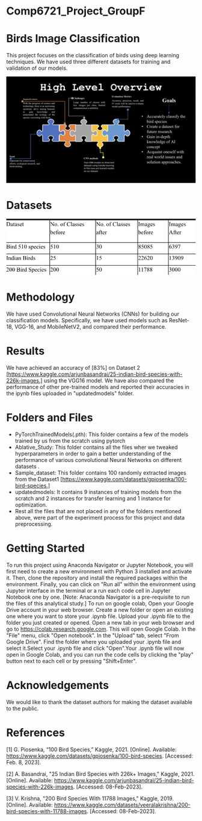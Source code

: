 # Comp6721_Project_GroupF

# Birds Image Classification

This project focuses on the classification of birds using deep learning techniques. We have used three different datasets for training and validation of our models.

![High Level Overview](https://github.com/riddhibhuva/COMP6721_Winter2023_GroupF/blob/main/Screenshot%202023-04-16%20at%208.59.00%20PM.png)

# Datasets

![Dataset Preprocessing](https://github.com/riddhibhuva/COMP6721_Winter2023_GroupF/blob/main/Screenshot%202023-04-16%20at%208.37.32%20PM.png)

# Methodology

We have used Convolutional Neural Networks (CNNs) for building our classification models. Specifically, we have used models such as ResNet-18, VGG-16, and MobileNetV2, and compared their performance.

# Results

We have achieved an accuracy of [83%] on Dataset 2 [https://www.kaggle.com/arjunbasandrai/25-indian-bird-species-with-226k-images.] using the VGG16 model. We have also compared the performance of other pre-trained models and reported their accuracies in the ipynb files uploaded in "updatedmodels" folder.

# Folders and Files

 - PyTorchTrainedModels(.pth): This folder contains a few of the models trained by us from the scratch using pytorch
 - Ablative_Study: This folder contains all the files wher we tweaked hyperparameters in order to gain a better understanding of the performance of various convolutional Neural Networks on different datasets        .
 - Sample_dataset: This folder contains 100 randomly extracted images from the Dataset1 [https://www.kaggle.com/datasets/gpiosenka/100-bird-species.]
 - updatedmodels: It contains 9 instances of training models from the scratch and 2 instances for transfer learning and 1 instance for optimization.
 - Rest all the files that are not placed in any of the folders mentioned above, were part of the experiment process for this project and data preprocessing.
 
# Getting Started

To run this project using Anaconda Navigator or Jupyter Notebook, you will first need to create a new environment with Python 3 installed and activate it. Then, clone the repository and install the required packages within the environment. Finally, you can click on "Run all" within the environment using Jupyter interface in the terminal or a run each code cell in Jupyter Notebook one by one. [Note: Anaconda Navigator is a pre-requisite to run the files of this analytical study.] To run on google colab, Open your Google Drive account in your web browser. Create a new folder or open an existing one where you want to store your .ipynb file. Upload your .ipynb file to the folder you just created or opened. Open a new tab in your web browser and go to https://colab.research.google.com. This will open Google Colab. In the "File" menu, click "Open notebook". In the "Upload" tab, select "From Google Drive". Find the folder where you uploaded your .ipynb file and select it.Select your .ipynb file and click "Open".Your .ipynb file will now open in Google Colab, and you can run the code cells by clicking the "play" button next to each cell or by pressing "Shift+Enter".


# Acknowledgements

We would like to thank the dataset authors for making the dataset available to the public.

# References

[1] G. Piosenka, “100 Bird Species,” Kaggle, 2021. [Online]. Available: https://www.kaggle.com/datasets/gpiosenka/100-bird-species. [Accessed: Feb. 8, 2023].

[2] A. Basandrai, "25 Indian Bird Species with 226k+ Images," Kaggle, 2021. [Online]. Available: https://www.kaggle.com/arjunbasandrai/25-indian-bird-species-with-226k-images. [Accessed: 08-Feb-2023].

[3] V. Krishna, "200 Bird Species With 11788 Images," Kaggle, 2019. [Online]. Available: https://www.kaggle.com/datasets/veeralakrishna/200-bird-species-with-11788-images. [Accessed: 08-Feb-2023].
